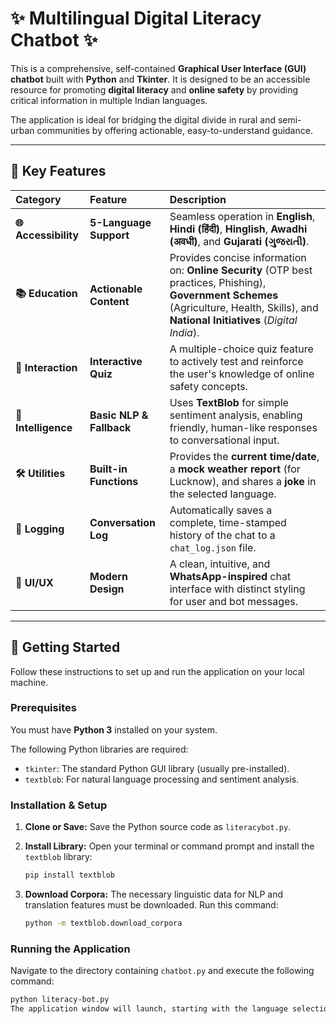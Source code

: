 # ✨ Multilingual Digital Literacy Chatbot ✨

This is a comprehensive, self-contained **Graphical User Interface (GUI) chatbot** built with **Python** and **Tkinter**. It is designed to be an accessible resource for promoting **digital literacy** and **online safety** by providing critical information in multiple Indian languages.

The application is ideal for bridging the digital divide in rural and semi-urban communities by offering actionable, easy-to-understand guidance.

---

## 🌟 Key Features

| Category | Feature | Description |
| :--- | :--- | :--- |
| **🌐 Accessibility** | **5-Language Support** | Seamless operation in **English**, **Hindi (हिंदी)**, **Hinglish**, **Awadhi (अवधी)**, and **Gujarati (ગુજરાતી)**. |
| **📚 Education** | **Actionable Content** | Provides concise information on: **Online Security** (OTP best practices, Phishing), **Government Schemes** (Agriculture, Health, Skills), and **National Initiatives** (*Digital India*). |
| **📝 Interaction** | **Interactive Quiz** | A multiple-choice quiz feature to actively test and reinforce the user's knowledge of online safety concepts. |
| **🤖 Intelligence** | **Basic NLP & Fallback** | Uses **TextBlob** for simple sentiment analysis, enabling friendly, human-like responses to conversational input. |
| **🛠️ Utilities** | **Built-in Functions** | Provides the **current time/date**, a **mock weather report** (for Lucknow), and shares a **joke** in the selected language. |
| **📜 Logging** | **Conversation Log** | Automatically saves a complete, time-stamped history of the chat to a `chat_log.json` file. |
| **🎨 UI/UX** | **Modern Design** | A clean, intuitive, and **WhatsApp-inspired** chat interface with distinct styling for user and bot messages. |

---

## 🚀 Getting Started

Follow these instructions to set up and run the application on your local machine.

### Prerequisites

You must have **Python 3** installed on your system.

The following Python libraries are required:
* `tkinter`: The standard Python GUI library (usually pre-installed).
* `textblob`: For natural language processing and sentiment analysis.

### Installation & Setup

1.  **Clone or Save:**
    Save the Python source code as `literacybot.py`.

2.  **Install Library:**
    Open your terminal or command prompt and install the `textblob` library:

    ```bash
    pip install textblob
    ```

3.  **Download Corpora:**
    The necessary linguistic data for NLP and translation features must be downloaded. Run this command:

    ```bash
    python -m textblob.download_corpora
    ```

### Running the Application

Navigate to the directory containing `chatbot.py` and execute the following command:

```bash
python literacy-bot.py
The application window will launch, starting with the language selection screen.⚙️ Code Structure and ExtensibilityThe application is structured for clarity and easy maintenance within a single ChatbotGUI class.ComponentRoleNotes on ExtensibilityLANG_DATA DictionaryCentral Text RepositoryContains all text strings across all supported languages. Highly extensible: Add new languages or update content by modifying only this dictionary.self.commands DictionaryCommand DispatcherMaps user-recognized keywords ('info', 'quiz') to their specific handler methods (_show_info, start_quiz). Scalable: Easily add new features by defining a new method and registering its keyword here._process_commandCentral Logic HubManages user input flow, state changes (e.g., during the quiz), and special case handling.UI Setup MethodsGUI ConfigurationDedicated methods (e.g., _setup_main_ui) for configuring the visual elements of the Tkinter interface.Feature Logic MethodsCore FunctionalityMethods like _show_otp or _handle_quiz_response contain the specific logic for each feature.🧑‍💻 About the CreatorsThis project was conceived and developed as an initiative to promote digital inclusion.RoleNameDetailsCreatorAnup YadavStudent of BBD University, Resident of Siwan, BiharProgrammerAnkit Singh(A special shout-out to Anup Yadav for the original concept!)
